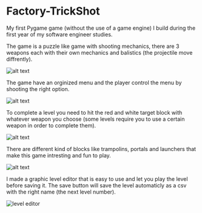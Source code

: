 # Factory-TrickShot
My first Pygame game (without the use of a game engine) I build during the first year of my software engineer studies.

The game is a puzzle like game with shooting mechanics, there are 3 weapons each with their own mechanics and balistics (the projectile move diffrently).

![alt text](https://github.com/itaibenjy/Factory-TrickShot/blob/master/images/screenshots/menu.png)

The game have an orginized menu and the player control the menu by shooting the right option.

![alt text](https://github.com/itaibenjy/Factory-TrickShot/blob/master/images/screenshots/levels.png)

To complete a level you need to hit the red and white target block with whatever weapon you choose (some levels require you to use a certain weapon in order to complete them).

![alt text](https://github.com/itaibenjy/Factory-TrickShot/blob/master/images/screenshots/level-1.png)

There are different kind of blocks like trampolins, portals and launchers that make this game intresting and fun to play.

![alt text](https://github.com/itaibenjy/Factory-TrickShot/blob/master/images/screenshots/trampolin.png)

I made a graphic level editor that is easy to use and let you play the level before saving it. The save button will save the level automaticly as a csv with the right name (the next level number).

![level editor](https://github.com/itaibenjy/Factory-TrickShot/blob/master/images/screenshots/level_editor.png)
